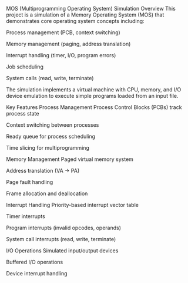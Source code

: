 MOS (Multiprogramming Operating System) Simulation
Overview
This project is a simulation of a Memory Operating System (MOS) that demonstrates core operating system concepts including:

Process management (PCB, context switching)

Memory management (paging, address translation)

Interrupt handling (timer, I/O, program errors)

Job scheduling

System calls (read, write, terminate)

The simulation implements a virtual machine with CPU, memory, and I/O device emulation to execute simple programs loaded from an input file.

Key Features
Process Management
Process Control Blocks (PCBs) track process state

Context switching between processes

Ready queue for process scheduling

Time slicing for multiprogramming

Memory Management
Paged virtual memory system

Address translation (VA → PA)

Page fault handling

Frame allocation and deallocation

Interrupt Handling
Priority-based interrupt vector table

Timer interrupts

Program interrupts (invalid opcodes, operands)

System call interrupts (read, write, terminate)

I/O Operations
Simulated input/output devices

Buffered I/O operations

Device interrupt handling
